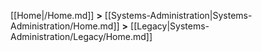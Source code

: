 [[Home|/Home.md]] **>** [[Systems-Administration|Systems-Administration/Home.md]] **>** [[Legacy|Systems-Administration/Legacy/Home.md]]